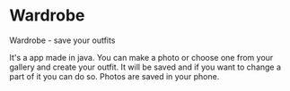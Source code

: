 # Wardrobe
Wardrobe - save your outfits

It's a app made in java. You can make a photo or choose one from your gallery and create your outfit. It will be saved and if you want to change a part of it you can do so. Photos are saved in your phone.
